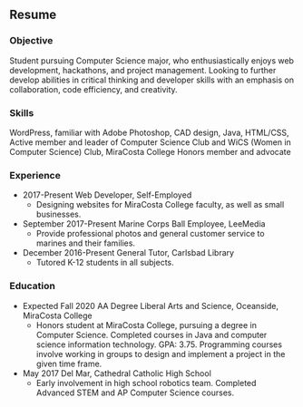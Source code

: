 ## Resume

### Objective

Student pursuing Computer Science major, who enthusiastically enjoys web
development, hackathons, and project management. Looking to further
develop abilities in critical thinking and developer skills with an emphasis on
collaboration, code efficiency, and creativity.

### Skills

WordPress, familiar with Adobe Photoshop, CAD design, Java, HTML/CSS,
Active member and leader of Computer Science Club and WiCS (Women in
Computer Science) Club, MiraCosta College Honors member and advocate

### Experience 

* 2017-Present Web Developer, Self-Employed
    * Designing websites for MiraCosta College faculty, as well as small businesses.
* September 2017-Present Marine Corps Ball Employee, LeeMedia
    * Provide professional photos and general customer service to marines and their families.
* December 2016-Present General Tutor, Carlsbad Library
    * Tutored K-12 students in all subjects.

### Education

* Expected Fall 2020 AA Degree Liberal Arts and Science, Oceanside, MiraCosta College
     * Honors student at MiraCosta College, pursuing a degree in Computer Science. Completed courses in Java and computer science information technology. GPA: 3.75. Programming courses involve working in groups to design and implement a project in the given time frame.
* May 2017 Del Mar, Cathedral Catholic High School
    * Early involvement in high school robotics team. Completed Advanced STEM and AP Computer Science courses.
